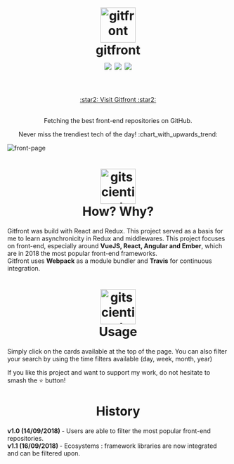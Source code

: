 <h1 align="center">
  	<img height="80" src="https://sendeyo.com/up/d/f30c064b15" alt="gitfront" /> <br> gitfront <br>
    <img align='center' src="https://img.shields.io/badge/version-1.0.0-brightgreen.svg"/>  
    <img align='center' src='https://img.shields.io/badge/status-up-brightgreen.svg'/>
    <img align='center' src='https://travis-ci.org/SCHKN/gitfront.svg?branch=master' /> <br> <br>
    
</h1>
<p align='center'>
<a  href='http://www.schkn.io'> :star2: Visit Gitfront :star2: </a> <br> <br>
</p>

<p align='center'>Fetching the best front-end repositories on GitHub.</p>
<p align='center'>Never miss the trendiest tech of the day! :chart_with_upwards_trend:</p> 


<img align="center" src="https://i.imgur.com/1fXhynf.png" alt="front-page" />

<h1 align='center'>
  <img height='80' src='https://sendeyo.com/up/d/1140662d5f' alt='gitscientist' /> <br> How? Why? <br>
  
</h1>

Gitfront was build with React and Redux. This project served as a basis for me to learn asynchronicity in Redux and middlewares.
This project focuses on front-end, especially around <b>VueJS, React, Angular and Ember</b>, which are in 2018 the most popular front-end frameworks. <br>
Gitfront uses <b>Webpack</b> as a module bundler and <b>Travis</b> for continuous integration.

<h1 align='center'>
  <img height='80' src='https://sendeyo.com/up/d/15c12aad5b' alt='gitscientist' /> <br> Usage <br>
</h1>

Simply click on the cards available at the top of the page. You can also filter your search by using the time filters available (day, week, month, year)

If you like this project and want to support my work, do not hesitate to smash the :star: button!

<h1 align='center'> History </h1>

<b> v1.0 (14/09/2018) </b> - Users are able to filter the most popular front-end repositories. <br>
<b> v1.1 (16/09/2018) </b> - Ecosystems : framework libraries are now integrated and can be filtered upon. 
